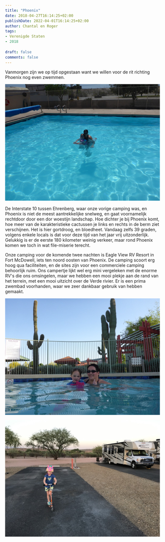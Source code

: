 ```yaml
---
title: "Phoenix"
date: 2018-04-27T16:14:25+02:00
publishDate: 2022-04-01T16:14:25+02:00
author: Chantal en Roger
tags:
- Verenigde Staten
- 2018

draft: false
comments: false
---
```


Vanmorgen zijn we op tijd opgestaan want we willen voor de rit richting Phoenix nog even zwemmen.

![Phoenix](./images/P1080427[4].jpg)

De Interstate 10 tussen Ehrenberg, waar onze vorige camping was, en Phoenix is niet de meest aantrekkelijke snelweg, en gaat voornamelijk rechtdoor door een dor woestijn landschap. Hoe dichter je bij Phoenix komt, hoe meer van de karakteristieke cactussen je links en rechts in de berm ziet verschijnen. Het is hier gortdroog, en bloedheet. Vandaag zelfs 39 graden, volgens enkele locals is dat voor deze tijd van het jaar vrij uitzonderlijk. Gelukkig is er de eerste 180 kilometer weinig verkeer, maar rond Phoenix komen we toch in wat file-miserie terecht.

Onze camping voor de komende twee nachten is Eagle View RV Resort in Fort McDowell, iets ten noord oosten van Phoenix. De camping scoort erg hoog qua faciliteiten, en de sites zijn voor een commerciele camping behoorlijk ruim. Ons campertje lijkt wel erg mini vergeleken met de enorme RV's die ons omsingelen, maar we hebben een mooi plekje aan de rand van het terrein, met een mooi uitzicht over de Verde rivier. Er is een prima zwembad voorhanden, waar we zeer dankbaar gebruik van hebben gemaakt.

![Eagle View RV Resort](./images/P1080431[4].jpg)

![Eagle View RV Resort](./images/IMG_3757[4].jpg)

